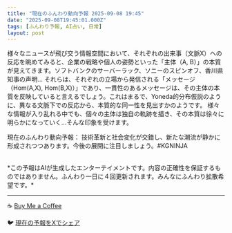 ```yaml
---
title: "現在のふんわり動向予報 2025-09-08 19:45"
date: "2025-09-08T19:45:01.000Z"
tags: [ふんわり予報, AI占い, 日常]
layout: post
---
```


様々なニュースが飛び交う情報空間において、それぞれの出来事（文脈X）への反応を眺めてみると、企業の戦略や個人の姿勢といった「主体（A, B）」の本質が見えてきます。ソフトバンクのサーバーラック、ソニーのスピンオフ、香川県知事の声明…  それらは、それぞれの立場から発信される「メッセージ（Hom(A,X), Hom(B,X)）」であり、一貫性のあるメッセージは、その主体の本質を反映していると言えるでしょう。これはまるで、Yoneda的分布仮説のように、異なる文脈下での反応から、本質的な同一性を見出すかのようです。  様々な情報が入り乱れる中でも、個々の主体は独自の軌跡を描き、その本質は徐々に明らかになっていく…そんな印象を受けます。


現在のふんわり動向予報：
技術革新と社会変化が交錯し、新たな潮流が静かに形成されつつあります。今後の展開に注目しましょう。#KGNINJA

<br>
*この予報はAIが生成したエンターテイメントです。内容の正確性を保証するものではありません。ふんわり一日に４回更新されます。みんなにふんわり拡散希望です。*

---
☕️ [Buy Me a Coffee](https://www.buymeacoffee.com/kgninja)

🐦 [現在の予報をXでシェア](https://twitter.com/intent/tweet?text=%E7%8F%BE%E5%9C%A8%E3%81%AE%E3%81%B5%E3%82%93%E3%82%8F%E3%82%8A%E4%BA%88%E5%A0%B1%3A%20%E3%80%8C%E6%A7%98%E3%80%85%E3%81%AA%E3%83%8B%E3%83%A5%E3%83%BC%E3%82%B9%E3%81%8C%E9%A3%9B%E3%81%B3%E4%BA%A4%E3%81%86%E6%83%85%E5%A0%B1%E7%A9%BA%E9%96%93%E3%81%AB%E3%81%8A%E3%81%84%E3%81%A6%E3%80%81%E3%81%9D%E3%82%8C%E3%81%9E%E3%82%8C%E3%81%AE%E5%87%BA%E6%9D%A5%E4%BA%8B%EF%BC%88%E6%96%87%E8%84%88X%EF%BC%89%E3%81%B8%E3%81%AE%E5%8F%8D%E5%BF%9C%E3%82%92%E7%9C%BA%E3%82%81%E3%81%A6%E3%81%BF%E3%82%8B%E3%81%A8%E3%80%81%E4%BC%81%E6%A5%AD%E3%81%AE%E6%88%A6%E7%95%A5%E3%82%84%E5%80%8B%E4%BA%BA%E3%81%AE%E5%A7%BF%E5%8B%A2%E3%81%A8%E3%81%84%E3%81%A3%E3%81%9F%E3%80%8C%E4%B8%BB%E4%BD%93%EF%BC%88A%2C%20B%EF%BC%89%E3%80%8D%E3%81%AE%E6%9C%AC%E8%B3%AA%E3%81%8C%E8%A6%8B%E3%81%88%E3%81%A6%E3%81%8D%E3%81%BE%E3%81%99%E3%80%82%E3%80%8D%23KGNINJA%20%E7%B6%9A%E3%81%8D%E3%81%AF%E3%83%96%E3%83%AD%E3%82%B0%E3%81%A7%EF%BC%81%F0%9F%91%87&url=https%3A%2F%2Fkg-ninja.github.io%2FFunwariyoso%2F)
